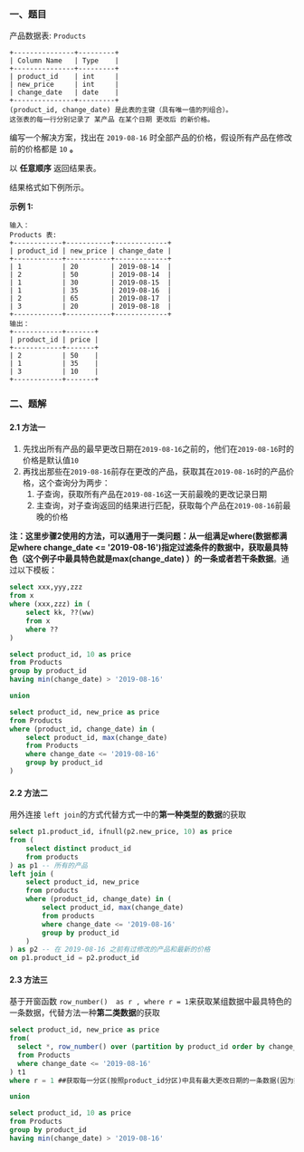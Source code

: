 ### 一、题目

产品数据表: `Products`

```
+---------------+---------+
| Column Name   | Type    |
+---------------+---------+
| product_id    | int     |
| new_price     | int     |
| change_date   | date    |
+---------------+---------+
(product_id, change_date) 是此表的主键（具有唯一值的列组合）。
这张表的每一行分别记录了 某产品 在某个日期 更改后 的新价格。
```

编写一个解决方案，找出在 `2019-08-16` 时全部产品的价格，假设所有产品在修改前的价格都是 `10` **。**

以 **任意顺序** 返回结果表。

结果格式如下例所示。

**示例 1:**

```
输入：
Products 表:
+------------+-----------+-------------+
| product_id | new_price | change_date |
+------------+-----------+-------------+
| 1          | 20        | 2019-08-14  |
| 2          | 50        | 2019-08-14  |
| 1          | 30        | 2019-08-15  |
| 1          | 35        | 2019-08-16  |
| 2          | 65        | 2019-08-17  |
| 3          | 20        | 2019-08-18  |
+------------+-----------+-------------+
输出：
+------------+-------+
| product_id | price |
+------------+-------+
| 2          | 50    |
| 1          | 35    |
| 3          | 10    |
+------------+-------+
```

### 二、题解

#### 2.1 方法一

1. 先找出所有产品的最早更改日期在`2019-08-16`之前的，他们在`2019-08-16`时的价格是默认值`10`
2. 再找出那些在`2019-08-16`前存在更改的产品，获取其在`2019-08-16`时的产品价格，这个查询分为两步：
   1. 子查询，获取所有产品在`2019-08-16`这一天前最晚的更改记录日期
   2. 主查询，对子查询返回的结果进行匹配，获取每个产品在`2019-08-16`前最晚的价格

**注：这里步骤2使用的方法，可以通用于一类问题：从一组满足where(数据都满足where change_date <= '2019-08-16')指定过滤条件的数据中，获取最具特色（这个例子中最具特色就是max(change_date) ）的一条或者若干条数据**。通过以下模板：

```sql
select xxx,yyy,zzz
from x
where (xxx,zzz) in (
	select kk, ??(ww)
    from x
    where ??
)
```

```sql
select product_id, 10 as price
from Products
group by product_id
having min(change_date) > '2019-08-16'

union

select product_id, new_price as price
from Products
where (product_id, change_date) in (
    select product_id, max(change_date)
    from Products 
    where change_date <= '2019-08-16'
    group by product_id
)
```

#### 2.2 方法二

用外连接 `left join`的方式代替方式一中的**第一种类型的数据**的获取

```sql
select p1.product_id, ifnull(p2.new_price, 10) as price
from (
    select distinct product_id
    from products
) as p1 -- 所有的产品
left join (
    select product_id, new_price 
    from products
    where (product_id, change_date) in (
        select product_id, max(change_date)
        from products
        where change_date <= '2019-08-16'
        group by product_id
    )
) as p2 -- 在 2019-08-16 之前有过修改的产品和最新的价格
on p1.product_id = p2.product_id
```

#### 2.3 方法三

基于开窗函数 `row_number()  as r , where r = 1`来获取某组数据中最具特色的一条数据，代替方法一种**第二类数据**的获取

```sql
select product_id, new_price as price
from(
  select *, row_number() over (partition by product_id order by change_date desc) as r
  from Products
  where change_date <= '2019-08-16'
) t1
where r = 1 ##获取每一分区(按照product_id分区)中具有最大更改日期的一条数据(因为按照change_date)降序

union

select product_id, 10 as price
from Products
group by product_id
having min(change_date) > '2019-08-16'
```

